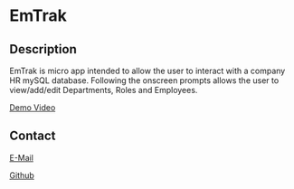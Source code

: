 # EmTrak

  ## Description
          
  EmTrak is micro app intended to allow the user to interact with a company HR mySQL database.  Following the onscreen prompts allows the user to view/add/edit Departments, Roles and Employees.

  [Demo Video](https://drive.google.com/file/d/1zJDgY6kzkiE48lz3FPo-avBbXfYOXIJR/view)

  ## Contact

  [E-Mail](mailto:graves.eric@gmail.com)

  [Github](https://github.com/Hezakai)
